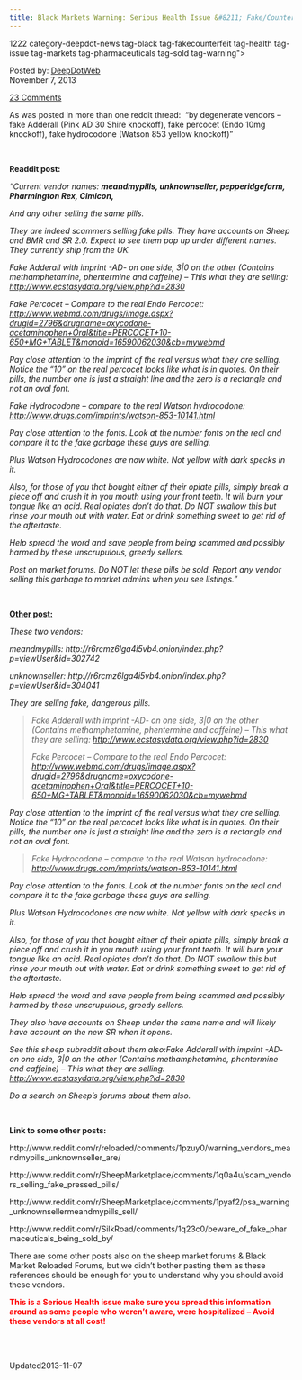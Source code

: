 ```yaml
---
title: Black Markets Warning: Serious Health Issue &#8211; Fake/Counterfeit Pharmaceuticals Being Sold!
---
```

1222 category-deepdot-news tag-black tag-fakecounterfeit tag-health tag-issue tag-markets tag-pharmaceuticals tag-sold tag-warning">
    
    
<span>Posted by: <a href="https://www.deepdotweb.com/author/admin/" title="">DeepDotWeb </a></span>    
<span>November 7, 2013</span>

    
<span><a href="https://www.deepdotweb.com/2013/11/07/black-markets-warning-serious-health-issue-fakecounterfeit-pharmaceuticals-being-sold/#comments">23 Comments</a></span>
</p>
<div class="clear"></div>
    
<div class="entry">
    
<p>As was posted in more than one reddit thread:  &#8220;by degenerate vendors &#8211; fake Adderall (Pink AD 30 Shire knockoff), fake percocet (Endo 10mg knockoff), fake hydrocodone (Watson 853 yellow knockoff)&#8221;</p>
<p>&nbsp;</p>
<p><strong>Readdit post:</strong></p>
<p><em>&#8220;Current vendor names: <strong>meandmypills, unknownseller, pepperidgefarm, Pharmington Rex, Cimicon,</strong></em></p>
<div>
<div>
<p><em>And any other selling the same pills.</em></p>
<p><em>They are indeed scammers selling fake pills. They have accounts on Sheep and BMR and SR 2.0. Expect to see them pop up under different names. They currently ship from the UK.</em></p>
<p><em>Fake Adderall with imprint -AD- on one side, 3|0 on the other (Contains methamphetamine, phentermine and caffeine) &#8211; This what they are selling: <a href="http://www.ecstasydata.org/view.php?id=2830">http://www.ecstasydata.org/view.php?id=2830</a></em></p>
<p><em>Fake Percocet &#8211; Compare to the real Endo Percocet: <a href="http://www.webmd.com/drugs/image.aspx?drugid=2796&amp;drugname=oxycodone-acetaminophen+Oral&amp;title=PERCOCET+10-650+MG+TABLET&amp;monoid=16590062030&amp;cb=mywebmd">http://www.webmd.com/drugs/image.aspx?drugid=2796&amp;drugname=oxycodone-acetaminophen+Oral&amp;title=PERCOCET+10-650+MG+TABLET&amp;monoid=16590062030&amp;cb=mywebmd</a></em></p>
<p><em>Pay close attention to the imprint of the real versus what they are selling. Notice the &#8220;10&#8221; on the real percocet looks like what is in quotes. On their pills, the number one is just a straight line and the zero is a rectangle and not an oval font.</em></p>
<p><em>Fake Hydrocodone &#8211; compare to the real Watson hydrocodone: <a href="http://www.drugs.com/imprints/watson-853-10141.html">http://www.drugs.com/imprints/watson-853-10141.html</a></em></p>
<p><em>Pay close attention to the fonts. Look at the number fonts on the real and compare it to the fake garbage these guys are selling.</em></p>
<p><em>Plus Watson Hydrocodones are now white. Not yellow with dark specks in it.</em></p>
<p><em>Also, for those of you that bought either of their opiate pills, simply break a piece off and crush it in you mouth using your front teeth. It will burn your tongue like an acid. Real opiates don&#8217;t do that. Do NOT swallow this but rinse your mouth out with water. Eat or drink something sweet to get rid of the aftertaste.</em></p>
<p><em>Help spread the word and save people from being scammed and possibly harmed by these unscrupulous, greedy sellers.</em></p>
<p><em>Post on market forums. Do NOT let these pills be sold. Report any vendor selling this garbage to market admins when you see listings.&#8221;</em></p>
<p>&nbsp;</p>
<p><span style="text-decoration: underline;"><strong>Other post:</strong></span></p>
<div>
<div>
<p><em>These two vendors:</em></p>
<p><em>meandmypills: http://r6rcmz6lga4i5vb4.onion/index.php?p=viewUser&amp;id=302742</em></p>
<p><em>unknownseller: http://r6rcmz6lga4i5vb4.onion/index.php?p=viewUser&amp;id=304041</em></p>
<p><em>They are selling fake, dangerous pills.</em></p>
<blockquote><p><em>Fake Adderall with imprint -AD- on one side, 3|0 on the other (Contains methamphetamine, phentermine and caffeine) &#8211; This what they are selling: <a href="http://www.ecstasydata.org/view.php?id=2830">http://www.ecstasydata.org/view.php?id=2830</a></em></p>
<p><em>Fake Percocet &#8211; Compare to the real Endo Percocet: <a href="http://www.webmd.com/drugs/image.aspx?drugid=2796&amp;drugname=oxycodone-acetaminophen+Oral&amp;title=PERCOCET+10-650+MG+TABLET&amp;monoid=16590062030&amp;cb=mywebmd">http://www.webmd.com/drugs/image.aspx?drugid=2796&amp;drugname=oxycodone-acetaminophen+Oral&amp;title=PERCOCET+10-650+MG+TABLET&amp;monoid=16590062030&amp;cb=mywebmd</a></em></p></blockquote>
<p><em>Pay close attention to the imprint of the real versus what they are selling. Notice the &#8220;10&#8221; on the real percocet looks like what is in quotes. On their pills, the number one is just a straight line and the zero is a rectangle and not an oval font.</em></p>
<blockquote><p><em>Fake Hydrocodone &#8211; compare to the real Watson hydrocodone: <a href="http://www.drugs.com/imprints/watson-853-10141.html">http://www.drugs.com/imprints/watson-853-10141.html</a></em></p></blockquote>
<p><em>Pay close attention to the fonts. Look at the number fonts on the real and compare it to the fake garbage these guys are selling.</em></p>
<p><em>Plus Watson Hydrocodones are now white. Not yellow with dark specks in it.</em></p>
<p><em>Also, for those of you that bought either of their opiate pills, simply break a piece off and crush it in you mouth using your front teeth. It will burn your tongue like an acid. Real opiates don&#8217;t do that. Do NOT swallow this but rinse your mouth out with water. Eat or drink something sweet to get rid of the aftertaste.</em></p>
<p><em>Help spread the word and save people from being scammed and possibly harmed by these unscrupulous, greedy sellers.</em></p>
<p><em>They also have accounts on Sheep under the same name and will likely have account on the new SR when it opens.</em></p>
<p><em>See this sheep subreddit about them also:Fake Adderall with imprint -AD- on one side, 3|0 on the other (Contains methamphetamine, phentermine and caffeine) &#8211; This what they are selling: <a href="http://www.ecstasydata.org/view.php?id=2830">http://www.ecstasydata.org/view.php?id=2830</a></em></p>
<p><em>Do a search on Sheep&#8217;s forums about them also.</em></p>
</div>
</div>
<p>&nbsp;</p>
<p><strong>Link to some other posts:</strong></p>
<p>http://www.reddit.com/r/reloaded/comments/1pzuy0/warning_vendors_meandmypills_unknownseller_are/</p>
<p>http://www.reddit.com/r/SheepMarketplace/comments/1q0a4u/scam_vendors_selling_fake_pressed_pills/</p>
<p>http://www.reddit.com/r/SheepMarketplace/comments/1pyaf2/psa_warning_unknownsellermeandmypills_sell/</p>
<p>http://www.reddit.com/r/SilkRoad/comments/1q23c0/beware_of_fake_pharmaceuticals_being_sold_by/</p>
<p>There are some other posts also on the sheep market forums &amp; Black Market Reloaded Forums, but we didn&#8217;t bother pasting them as these references should be enough for you to understand why you should avoid these vendors.</p>
<p><strong><span style="color: #ff0000;">This is a Serious Health issue make sure you spread this information around as some people who weren&#8217;t aware, were hospitalized &#8211; Avoid these vendors at all cost!</span></strong></p>
<p>&nbsp;</p>
</div>
</div>
    
    
    
<span style="display:none"><a href="https://www.deepdotweb.com/tag/black/" rel="tag">black</a> <a href="https://www.deepdotweb.com/tag/fakecounterfeit/" rel="tag">fakecounterfeit</a> <a href="https://www.deepdotweb.com/tag/health/" rel="tag">health</a> <a href="https://www.deepdotweb.com/tag/issue/" rel="tag">issue</a> <a href="https://www.deepdotweb.com/tag/markets/" rel="tag">markets</a> <a href="https://www.deepdotweb.com/tag/pharmaceuticals/" rel="tag">pharmaceuticals</a> <a href="https://www.deepdotweb.com/tag/sold/" rel="tag">sold</a> <a href="https://www.deepdotweb.com/tag/warning/" rel="tag">warning</a></span>				
Updated2013-11-07</span>
<div style="display:none" class="vcard author" itemprop="author" itemscope itemtype="http://schema.org/Person"><strong class="fn" itemprop="name"><a href="https://www.deepdotweb.com/author/admin/" title="Posts by DeepDotWeb" rel="author">DeepDotWeb</a></strong></div>
    
    
    

